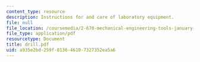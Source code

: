 ```yaml
---
content_type: resource
description: Instructions for and care of laboratory equipment.
file: null
file_location: /coursemedia/2-670-mechanical-engineering-tools-january-iap-2004/a935e2bd259f813646107327352ea5a6_drill.pdf
file_type: application/pdf
resourcetype: Document
title: drill.pdf
uid: a935e2bd-259f-8136-4610-7327352ea5a6
---
```


